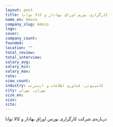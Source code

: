 ```yaml
---
layout: post
title: کارگزاری بورس اوراق بهادار و کالا توانا
name_en: kmsco
company_slug: kmsco
logo: 
cover: 
company_count:
founded:
location: ""
total_review: 
total_interview: 
salary_avg: 
salary_min: 
salary_max: 
rate: 
view_count: 
industry: کامپیوتر، فناوری اطلاعات و اینترنت
city: تهران, تهران
size_en: 
size: 
site: 
---
```


درباره‌ی شرکت کارگزاری بورس اوراق بهادار و کالا توانا